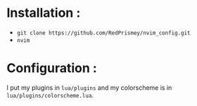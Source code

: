 # Installation :
- `git clone https://github.com/RedPrismey/nvim_config.git`
- `nvim`

# Configuration :
I put my plugins in `lua/plugins` and my colorscheme is in `lua/plugins/colorscheme.lua`.
